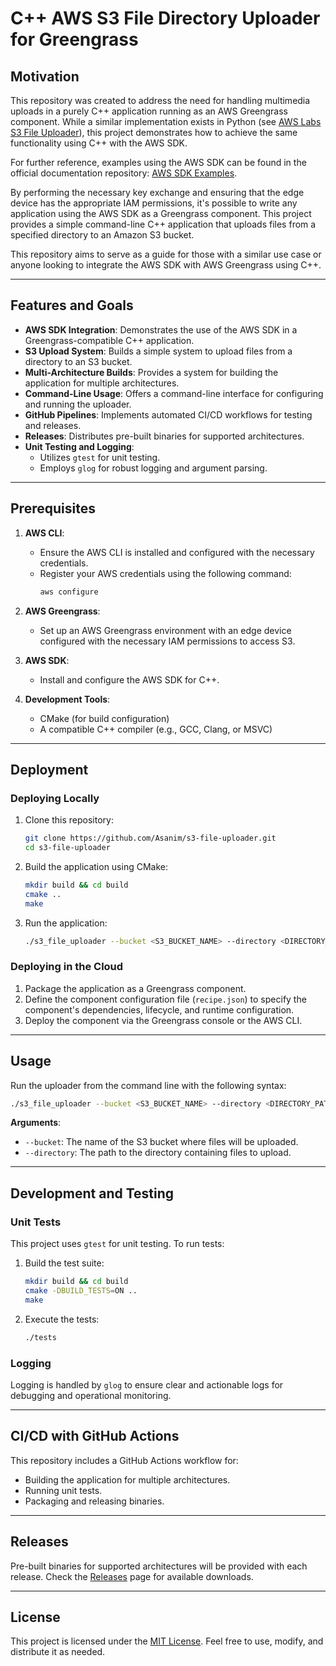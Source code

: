 # C++ AWS S3 File Directory Uploader for Greengrass

## Motivation

This repository was created to address the need for handling multimedia uploads in a purely C++ application running as an AWS Greengrass component. While a similar implementation exists in Python (see [AWS Labs S3 File Uploader](https://github.com/awslabs/aws-greengrass-labs-s3-file-uploader)), this project demonstrates how to achieve the same functionality using C++ with the AWS SDK.

For further reference, examples using the AWS SDK can be found in the official documentation repository: [AWS SDK Examples](https://github.com/awsdocs/aws-doc-sdk-examples/tree/main).

By performing the necessary key exchange and ensuring that the edge device has the appropriate IAM permissions, it's possible to write any application using the AWS SDK as a Greengrass component. This project provides a simple command-line C++ application that uploads files from a specified directory to an Amazon S3 bucket.

This repository aims to serve as a guide for those with a similar use case or anyone looking to integrate the AWS SDK with AWS Greengrass using C++.

---

## Features and Goals

- **AWS SDK Integration**: Demonstrates the use of the AWS SDK in a Greengrass-compatible C++ application.
- **S3 Upload System**: Builds a simple system to upload files from a directory to an S3 bucket.
- **Multi-Architecture Builds**: Provides a system for building the application for multiple architectures.
- **Command-Line Usage**: Offers a command-line interface for configuring and running the uploader.
- **GitHub Pipelines**: Implements automated CI/CD workflows for testing and releases.
- **Releases**: Distributes pre-built binaries for supported architectures.
- **Unit Testing and Logging**:
  - Utilizes `gtest` for unit testing.
  - Employs `glog` for robust logging and argument parsing.

---

## Prerequisites

1. **AWS CLI**:
   - Ensure the AWS CLI is installed and configured with the necessary credentials.
   - Register your AWS credentials using the following command:
     ```bash
     aws configure
     ```

2. **AWS Greengrass**:
   - Set up an AWS Greengrass environment with an edge device configured with the necessary IAM permissions to access S3.

3. **AWS SDK**:
   - Install and configure the AWS SDK for C++.

4. **Development Tools**:
   - CMake (for build configuration)
   - A compatible C++ compiler (e.g., GCC, Clang, or MSVC)

---

## Deployment

### Deploying Locally

1. Clone this repository:
   ```bash
   git clone https://github.com/Asanim/s3-file-uploader.git
   cd s3-file-uploader
   ```

2. Build the application using CMake:
   ```bash
   mkdir build && cd build
   cmake ..
   make
   ```

3. Run the application:
   ```bash
   ./s3_file_uploader --bucket <S3_BUCKET_NAME> --directory <DIRECTORY_PATH>
   ```

### Deploying in the Cloud

1. Package the application as a Greengrass component.
2. Define the component configuration file (`recipe.json`) to specify the component's dependencies, lifecycle, and runtime configuration.
3. Deploy the component via the Greengrass console or the AWS CLI.

---

## Usage

Run the uploader from the command line with the following syntax:

```bash
./s3_file_uploader --bucket <S3_BUCKET_NAME> --directory <DIRECTORY_PATH>
```

**Arguments**:
- `--bucket`: The name of the S3 bucket where files will be uploaded.
- `--directory`: The path to the directory containing files to upload.

---

## Development and Testing

### Unit Tests

This project uses `gtest` for unit testing. To run tests:

1. Build the test suite:
   ```bash
   mkdir build && cd build
   cmake -DBUILD_TESTS=ON ..
   make
   ```

2. Execute the tests:
   ```bash
   ./tests
   ```

### Logging

Logging is handled by `glog` to ensure clear and actionable logs for debugging and operational monitoring.

---

## CI/CD with GitHub Actions

This repository includes a GitHub Actions workflow for:
- Building the application for multiple architectures.
- Running unit tests.
- Packaging and releasing binaries.

---

## Releases

Pre-built binaries for supported architectures will be provided with each release. Check the [Releases](https://github.com/Asanim/s3-file-uploader/releases) page for available downloads.

---

## License

This project is licensed under the [MIT License](LICENSE). Feel free to use, modify, and distribute it as needed.
